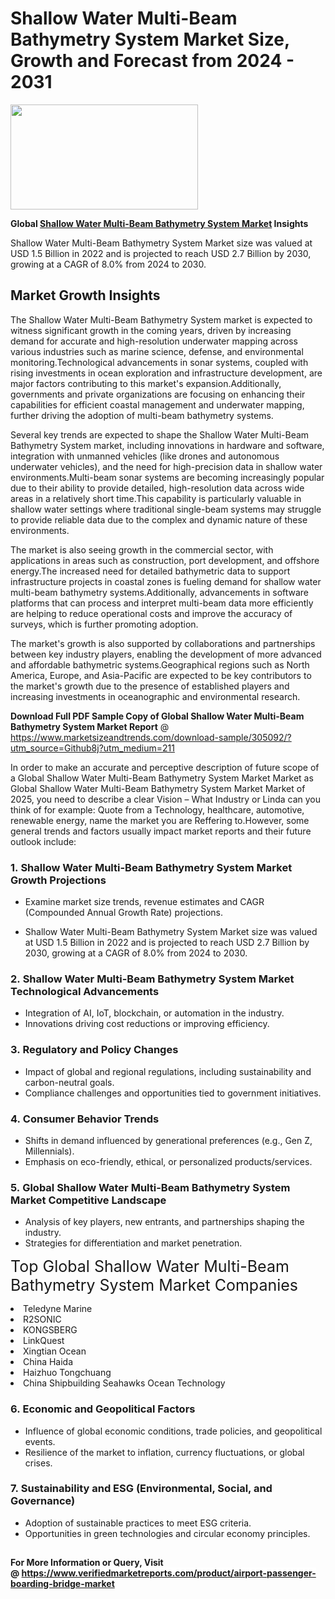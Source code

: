 <H1>Shallow Water Multi-Beam Bathymetry System Market Size, Growth and Forecast from 2024 - 2031</H1><img class="aligncenter size-medium wp-image-584254" src="https://thirdeyenews.in/wp-content/uploads/2024/09/Global-Market-Research-300x168.jpeg" alt="" width="300" height="168" /><p><strong>Global&nbsp;<a href="https://www.marketsizeandtrends.com/download-sample/305092/?utm_source=Github8j?utm_medium=211">Shallow Water Multi-Beam Bathymetry System Market</a> Insights</strong></p><p>Shallow Water Multi-Beam Bathymetry System Market size was valued at USD 1.5 Billion in 2022 and is projected to reach USD 2.7 Billion by 2030, growing at a CAGR of 8.0% from 2024 to 2030.</p><p><h2>Market Growth Insights</h2> <p>The Shallow Water Multi-Beam Bathymetry System market is expected to witness significant growth in the coming years, driven by increasing demand for accurate and high-resolution underwater mapping across various industries such as marine science, defense, and environmental monitoring.Technological advancements in sonar systems, coupled with rising investments in ocean exploration and infrastructure development, are major factors contributing to this market's expansion.Additionally, governments and private organizations are focusing on enhancing their capabilities for efficient coastal management and underwater mapping, further driving the adoption of multi-beam bathymetry systems.</p> <p>Several key trends are expected to shape the Shallow Water Multi-Beam Bathymetry System market, including innovations in hardware and software, integration with unmanned vehicles (like drones and autonomous underwater vehicles), and the need for high-precision data in shallow water environments.Multi-beam sonar systems are becoming increasingly popular due to their ability to provide detailed, high-resolution data across wide areas in a relatively short time.This capability is particularly valuable in shallow water settings where traditional single-beam systems may struggle to provide reliable data due to the complex and dynamic nature of these environments.</p> <p>The market is also seeing growth in the commercial sector, with applications in areas such as construction, port development, and offshore energy.The increased need for detailed bathymetric data to support infrastructure projects in coastal zones is fueling demand for shallow water multi-beam bathymetry systems.Additionally, advancements in software platforms that can process and interpret multi-beam data more efficiently are helping to reduce operational costs and improve the accuracy of surveys, which is further promoting adoption.</p> <p>The market's growth is also supported by collaborations and partnerships between key industry players, enabling the development of more advanced and affordable bathymetric systems.Geographical regions such as North America, Europe, and Asia-Pacific are expected to be key contributors to the market's growth due to the presence of established players and increasing investments in oceanographic and environmental research.</p> <p><span class=""><strong>Download Full PDF Sample Copy of Global Shallow Water Multi-Beam Bathymetry System Market Report</strong> @ <a href="https://www.marketsizeandtrends.com/download-sample/305092/?utm_source=Github8j?utm_medium=211" target="_blank">https://www.marketsizeandtrends.com/download-sample/305092/?utm_source=Github8j?utm_medium=211</a></span></p><p>In order to make an accurate and perceptive description of future scope of a Global&nbsp;Shallow Water Multi-Beam Bathymetry System Market Market as Global&nbsp;Shallow Water Multi-Beam Bathymetry System Market Market of 2025, you need to describe a clear Vision &ndash; What Industry or Linda can you think of for example: Quote from a Technology, healthcare, automotive, renewable energy, name the market you are Reffering to.However, some general trends and factors usually impact market reports and their future outlook include:</p><h3>1.&nbsp;<strong>Shallow Water Multi-Beam Bathymetry System Market Growth Projections</strong></h3><ul><li>Examine market size trends, revenue estimates and CAGR (Compounded Annual Growth Rate) projections.</li><li><p>Shallow Water Multi-Beam Bathymetry System Market size was valued at USD 1.5 Billion in 2022 and is projected to reach USD 2.7 Billion by 2030, growing at a CAGR of 8.0% from 2024 to 2030.</p></li></ul><h3>2.&nbsp;<strong>Shallow Water Multi-Beam Bathymetry System Market Technological Advancements</strong></h3><ul><li>Integration of AI, IoT, blockchain, or automation in the industry.</li><li>Innovations driving cost reductions or improving efficiency.</li></ul><h3>3.&nbsp;<strong>Regulatory and Policy Changes</strong></h3><ul><li>Impact of global and regional regulations, including sustainability and carbon-neutral goals.</li><li>Compliance challenges and opportunities tied to government initiatives.</li></ul><h3>4.&nbsp;<strong>Consumer Behavior Trends</strong></h3><ul><li>Shifts in demand influenced by generational preferences (e.g., Gen Z, Millennials).</li><li>Emphasis on eco-friendly, ethical, or personalized products/services.</li></ul><h3>5.&nbsp;<strong>Global Shallow Water Multi-Beam Bathymetry System Market Competitive Landscape</strong></h3><ul><li>Analysis of key players, new entrants, and partnerships shaping the industry.</li><li>Strategies for differentiation and market penetration.</li></ul><p data-pm-slice="1 1 []"><span style="color: inherit; font-family: inherit; font-size: 25px;">Top Global Shallow Water Multi-Beam Bathymetry System Market Companies</span></p><div class="" data-test-id=""><p><li>Teledyne Marine</li><li> R2SONIC</li><li> KONGSBERG</li><li> LinkQuest</li><li> Xingtian Ocean</li><li> China Haida</li><li> Haizhuo Tongchuang</li><li> China Shipbuilding Seahawks Ocean Technology</li></p></div><h3>6.&nbsp;<strong>Economic and Geopolitical Factors</strong></h3><ul><li>Influence of global economic conditions, trade policies, and geopolitical events.</li><li>Resilience of the market to inflation, currency fluctuations, or global crises.</li></ul><h3>7.&nbsp;<strong>Sustainability and ESG (Environmental, Social, and Governance)</strong></h3><ul><li>Adoption of sustainable practices to meet ESG criteria.</li><li>Opportunities in green technologies and circular economy principles.</li></ul><h2><strong style="font-size: 14px;">For More Information or Query, Visit @&nbsp;</strong><a style="background-color: #ffffff; font-size: 14px;" href="https://www.marketsizeandtrends.com/report/shallow-water-multi-beam-bathymetry-system-market/" target="_blank">https://www.verifiedmarketreports.com/product/airport-passenger-boarding-bridge-market</a></h2>